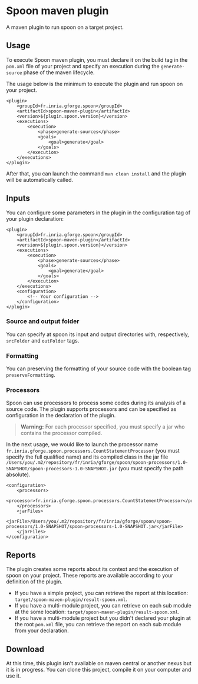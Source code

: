 # Spoon maven plugin

A maven plugin to run spoon on a target project.

## Usage

To execute Spoon maven plugin, you must declare it on the build tag in the `pom.xml` file of your project and specify an execution during the `generate-source` phase of the maven lifecycle.

The usage below is the minimum to execute the plugin and run spoon on your project.

```
<plugin>
    <groupId>fr.inria.gforge.spoon</groupId>
    <artifactId>spoon-maven-plugin</artifactId>
    <version>${plugin.spoon.version}</version>
    <executions>
        <execution>
            <phase>generate-sources</phase>
            <goals>
                <goal>generate</goal>
            </goals>
        </execution>
    </executions>
</plugin>
```

After that, you can launch the command `mvn clean install` and the plugin will be automatically called.

## Inputs

You can configure some parameters in the plugin in the configuration tag of your plugin declaration:

```
<plugin>
    <groupId>fr.inria.gforge.spoon</groupId>
    <artifactId>spoon-maven-plugin</artifactId>
    <version>${plugin.spoon.version}</version>
    <executions>
        <execution>
            <phase>generate-sources</phase>
            <goals>
                <goal>generate</goal>
            </goals>
        </execution>
    </executions>
    <configuration>
        <!-- Your configuration -->
    </configuration>
</plugin>
```

### Source and output folder

You can specify at spoon its input and output directories with, respectively, `srcFolder` and `outFolder` tags.

### Formatting

You can preserving the formatting of your source code with the boolean tag `preserveFormatting`.

### Processors

Spoon can use processors to process some codes during its analysis of a source code. The plugin supports processors and can be specified as configuration in the declaration of the plugin.

> **Warning:** For each processor specified, you must specify a jar who contains the processor compiled.

In the next usage, we would like to launch the processor name `fr.inria.gforge.spoon.processors.CountStatementProcessor` (you must specify the full qualified name) and its compiled class in the jar file `/Users/you/.m2/repository/fr/inria/gforge/spoon/spoon-processors/1.0-SNAPSHOT/spoon-processors-1.0-SNAPSHOT.jar` (you must specify the path absolute).

```
<configuration>
    <processors>
        <processor>fr.inria.gforge.spoon.processors.CountStatementProcessor</processor>
    </processors>
    <jarFiles>
        <jarFile>/Users/you/.m2/repository/fr/inria/gforge/spoon/spoon-processors/1.0-SNAPSHOT/spoon-processors-1.0-SNAPSHOT.jar</jarFile>
    </jarFiles>
</configuration>
```

## Reports

The plugin creates some reports about its context and the execution of spoon on your project. These reports are available according to your definition of the plugin.

- If you have a simple project, you can retrieve the report at this location: `target/spoon-maven-plugin/result-spoon.xml`.
- If you have a multi-module project, you can retrieve on each sub module at the some location: `target/spoon-maven-plugin/result-spoon.xml`.
- If you have a multi-module project but you didn't declared your plugin at the root `pom.xml` file, you can retrieve the report on each sub module from your declaration.

## Download

At this time, this plugin isn't available on maven central or another nexus but it is in progress. You can clone this project, compile it on your computer and use it.